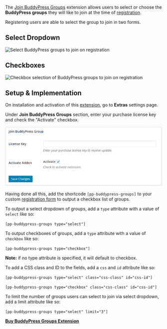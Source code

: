 The [Join BuddyPress Groups](http://profilepress.net/downloads/join-buddypress-groups/) extension allows users to select or choose the **BuddyPress groups** they will like to join at the time of [registration](http://profilepress.net/features/wordpress-front-end-registration-form/).

Registering users are able to select the group to join in two forms.

## Select Dropdown
![Select BuddyPress groups to join on registration](http://profilepress.net/wp-content/uploads/edd/2016/04/buddypress-group-select.png)


## Checkboxes</h3>
![Checkbox selection of BuddyPress groups to join on registration](http://profilepress.net/wp-content/uploads/edd/2016/04/buddypress-group-checkbox.png)

## Setup & Implementation

On installation and activation of this [extension](http://profilepress.net/downloads/join-buddypress-groups/), go to **Extras** settings page.

Under **Join BuddyPress Groups** section, enter your purchase license key and check the "Activate" checkbox.

![Extension settings page](img/join-buddypress-group-settings.png)

Having done all this, add the shortcode `[pp-buddypress-groups]` to your custom [registration form](../build/registration-form.md) to output a checkbox list of groups.

To output a select dropdown of groups, add a `type` attribute with a value of `select` like so:

`[pp-buddypress-groups type="select"]`

To output checkboxes of groups, add a `type` attribute with a value of `checkbox` like so:

`[pp-buddypress-groups type="checkbox"]`

**Note:** if no type attribute is specified, it will default to checkbox.


To add a CSS class and ID to the fields, add a `css` and `id` attribute like so:

`[pp-buddypress-groups type="select" class="css-class" id="css-id"]`

`[pp-buddypress-groups type="checkbox" class="css-class" id="css-id"]`

To limit the number of groups users can select to join via select dropdown, add a limit attribute like so:

`[pp-buddypress-groups type="select" limit="3"]`

<div>
<a href="https://profilepress.net/downloads/join-buddypress-groups/?ref=buddypress-group-doc">
 <div class="buy-now-green">
      <strong>Buy BuddyPress Groups Extension</strong>
 </div>
</a>
</div>
